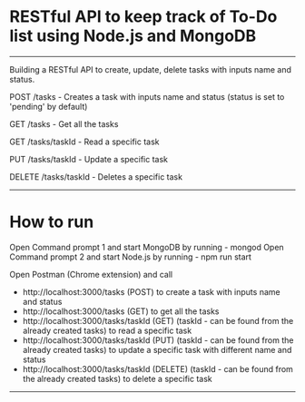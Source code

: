 # RESTful API to keep track of To-Do list using Node.js and MongoDB

-----------------------------------------------------------------------------------------------------------------------------------------------------------------------

Building a RESTful API to create, update, delete tasks with inputs name and status.

POST /tasks - Creates a task with inputs name and status (status is set to 'pending' by default)

GET /tasks - Get all the tasks

GET /tasks/taskId - Read a specific task

PUT /tasks/taskId - Update a specific task

DELETE /tasks/taskId - Deletes a specific task

-----------------------------------------------------------------------------------------------------------------------------------------------------------------------

# How to run

Open Command prompt 1 and start MongoDB by running - mongod
Open Command prompt 2 and start Node.js by running - npm run start

Open Postman (Chrome extension) and call
* http://localhost:3000/tasks (POST) to create a task with inputs name and status
* http://localhost:3000/tasks (GET) to get all the tasks
* http://localhost:3000/tasks/taskId (GET) (taskId - can be found from the already created tasks) to read a specific task
* http://localhost:3000/tasks/taskId (PUT) (taskId - can be found from the already created tasks) to update a specific task with different name and status
* http://localhost:3000/tasks/taskId (DELETE) (taskId - can be found from the already created tasks) to delete a specific task

-----------------------------------------------------------------------------------------------------------------------------------------------------------------------
